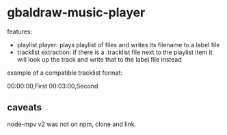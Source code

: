 # gbaldraw-music-player

features:

- playlist player: plays playlist of files and writes its filename to a label file
- tracklist extraction: if there is a .tracklist file next to the playlist item it will look up the track and write that to the label file instead

example of a compatible tracklist format:

00:00:00,First
00:03:00,Second

## caveats

node-mpv v2 was not on npm, clone and link.
